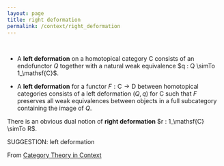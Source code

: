 ```yaml
---
layout: page
title: right deformation
permalink: /context/right_deformation
---
```

 $\quad$

-  A **left deformation** on a homotopical category $\mathsf{C}$ consists of an endofunctor $Q$ together with a natural weak equivalence $q : Q \simTo 1_\mathsf{C}$.

-  A **left deformation** for a functor $F : \mathsf{C} \to \mathsf{D}$ between homotopical categories consists of a left deformation $(Q,q)$ for $\mathsf{C}$ such that $F$ preserves all weak equivalences between objects in a full subcategory containing the image of $Q$.

There is an obvious dual notion of **right deformation** $r : 1_\mathsf{C} \simTo R$.


SUGGESTION: left deformation

From [Category Theory in Context](https://mathgloss.github.io/MathGloss/context.html)